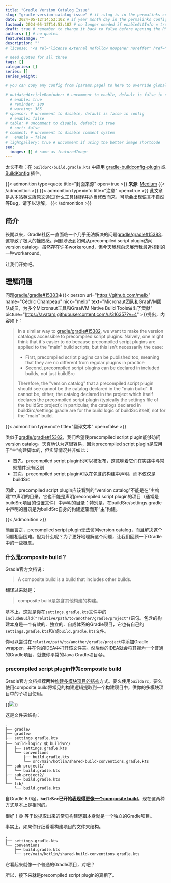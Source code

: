 ```yaml
---
title: "Gradle Version Catalog Issue"
slug: "gradle-version-catalog-issue" # if :slug is in the permalinks configuration, use this to resolve URL conflict with other posts
date: 2024-05-12T14:53:10Z # if year month day in the permalinks configuration and other posts have the same date, modify this to resolve URL conflict with other posts 
lastmod: 2024-05-12T14:53:10Z # no longer needed if enableGitInfo = true
draft: true # remember to change it back to false before opening the PR for publishing
authors: [] # no quotes
featuredImage: ""
description: ""
# license: '<a rel="license external nofollow noopener noreffer" href="https://creativecommons.org/licenses/by/4.0/" target="_blank">CC BY 4.0</a>'

# need quotes for all three
tags: []
categories: []
series: []
series_weight: 

# you can copy any config from [params.page] to here to override global default

# outdatedArticleReminder: # uncomment to enable, default is false in config 
  # enable: true
  # reminder: 180
  # warning: 365
# sponsor: # uncomment to disable, default is false in config 
  # enable: false
# table: # uncomment to disable, default is true
  # sort: false
# comment: # uncomment to disable comment system
#   enable = false
# lightgallery: true # uncomment if using the better image shortcode
seo:
  images: [] # same as featuredImage
---
```


太长不看：在 `buildSrc/build.gradle.kts` 中应用 [gradle-buildconfig-plugin](https://github.com/gmazzo/gradle-buildconfig-plugin) 或 [BuildKonfig](https://github.com/yshrsmz/BuildKonfig) 插件。

<!--more-->
{{< admonition type=quote title="封面来源" open=true >}}
**来源**: [Medium](https://medium.com/@gopalsays108/android-gradle-version-catalog-by-gopal-cf459e90fb92)
{{< /admonition >}}
{{< admonition type=info title="注意" open=true >}}
此文章是从本站英文版原文通过[什么工具]翻译并适当修改而来，可能会出现语言不自然等Bug，请予以谅解。
{{< /admonition >}}

## 简介

长期以来，Gradle社区一直面临一个几乎无法解决的问题[gradle/gradle#15383](https://github.com/gradle/gradle/issues/15383)，这导致了极大的挫败感。问题涉及到如何从precompiled script plugin访问version catalog。虽然存在许多workaround，但今天我想向您展示我最近找到的一种workaround。

让我们开始吧。

## 理解问题

问题[gradle/gradle#15383](https://github.com/gradle/gradle/issues/15383)由{{< person url="https://github.com/melix" name="Cédric Champeau" nick="melix" text="Micronaut团队和GraalVM团队成员，为多个Micronaut工具和GraalVM Native Build Tools做出了贡献" picture="https://avatars.githubusercontent.com/u/316357?v=4" >}}提出，内容如下：

> In a similar way to [gradle/gradle#15382](https://github.com/gradle/gradle/issues/15382), we want to make the version catalogs accessible to precompiled script plugins. Naively, one might think that it's easier to do because precompiled script plugins are applied to the "main" build scripts, but this isn't necessarily the case:
>
> - First, precompiled script plugins can be published too, meaning that they are no different from regular plugins in practice
> - Second, precompiled script plugins can be declared in included builds, not just buildSrc
>
> Therefore, the "version catalog" that a precompiled script plugin should see cannot be the catalog declared in the "main build". It cannot be, either, the catalog declared in the project which itself declares the precompiled script plugin (typically the settings file of the buildSrc project): in particular, the catalogs declared in buildSrc/settings.gradle are for the build logic of buildSrc itself, not for the "main" build.

{{< admonition type=note title="翻译文本" open=false >}}

类似于[gradle/gradle#15382](https://github.com/gradle/gradle/issues/15382)，我们希望使precompiled script plugin能够访问version catalog。天真地认为这很容易，因为precompiled script plugin是应用于“主”构建脚本的，但实际情况并非如此：

- 首先，precompiled script plugin也可以被发布，这意味着它们在实践中与常规插件没有区别
- 其次，precompiled script plugin可以在包含的构建中声明，而不仅仅是buildSrc

因此，precompiled script plugin应该看到的“version catalog”不能是在“主构建”中声明的目录。它也不能是声明precompiled script plugin的项目（通常是buildSrc项目的设置文件）中声明的目录：特别是，在buildSrc/settings.gradle中声明的目录是为buildSrc自身的构建逻辑而非“主”构建。

{{< /admonition >}}

简而言之，precompiled script plugin无法访问version catalog，而且解决这个问题相当困难。但为什么呢？为了更好地理解这个问题，让我们回顾一下Gradle中的一些概念。

### 什么是composite build？

Gradle官方文档说：

> A composite build is a build that includes other builds.

翻译过来就是：

> composite build是包含其他构建的构建。

基本上，这就是你在`settings.gradle.kts`文件中的`includeBuild("relative/path/to/another/gradle/project")`语句。包含的构建本身是一个有效的、独立的、自成体系的Gradle项目，它也有自己的`settings.gradle.kts`和/或`build.gradle.kts`文件。

你可以尝试在`relative/path/to/another/gradle/project`中添加Gradle wrapper，并在你的IDEA中打开该文件夹。然后你的IDEA就会将其视为一个普通的Gradle项目，就像你平常的Java Gradle项目😂。

### precompiled script plugin作为composite build

Gradle官方文档推荐两种[构建多模块项目的结构](https://docs.gradle.org/current/userguide/intro_multi_project_builds.html#sec:project_standard)方式。要么使用`buildSrc`，要么使用composite build将常见的构建逻辑提取到一个构建项目中，供你的多模块项目中的子项目使用。

{{<image src="https://docs.gradle.org/current/userguide/img/multi-project-standards.png" caption="多模块项目的结构，来自Gradle官方文档" >}}

这是文件夹结构：

```
.
├── gradle/
├── gradlew
├── settings.gradle.kts
├── build-logic/ 或 buildSrc/
│   ├── settings.gradle.kts
│   └── conventions
│       ├── build.gradle.kts
│       └── src/main/kotlin/shared-build-conventions.gradle.kts
├── sub-project1/
│   └── build.gradle.kts
├── sub-project2/
│   └── build.gradle.kts
└── lib/
    └── build.gradle.kts
```

自Gradle 8.0起，**`buildSrc`已开始[表现得更像一个composite build](https://docs.gradle.org/8.0/release-notes.html)**。现在这两种方式基本上是相同的。

很好！😄 等于说提取出来的常见构建逻辑本身就是一个独立的Gradle项目。

事实上，如果你仔细看看构建项目的文件夹结构。

```
.
├── settings.gradle.kts
└── conventions
    ├── build.gradle.kts
    └── src/main/kotlin/shared-build-conventions.gradle.kts
```

它看起来就像一个普通的Gradle项目，对吧？

所以，接下来就是precompiled script plugin的真相了。
